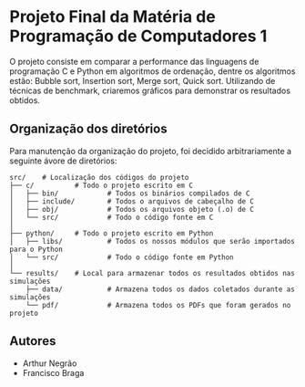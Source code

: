 # Projeto Final da Matéria de Programação de Computadores 1

O projeto consiste em comparar a performance das linguagens de programação C e Python em algoritmos de ordenação, dentre os algoritmos estão: Bubble sort, Insertion sort, Merge sort, Quick sort. Utilizando de técnicas de benchmark, criaremos gráficos para demonstrar os resultados obtidos.

## Organização dos diretórios

Para manutenção da organização do projeto, foi decidido arbitrariamente a seguinte ávore de diretórios:

```
src/    # Localização dos códigos do projeto
├── c/          # Todo o projeto escrito em C
│   ├── bin/            # Todos os binários compilados de C
│   ├── include/        # Todos o arquivos de cabeçalho de C
│   ├── obj/            # Todos os arquivos objeto (.o) de C
│   └── src/            # Todo o código fonte em C
│
├── python/     # Todo o projeto escrito em Python
│   ├── libs/           # Todos os nossos módulos que serão importados para o Python
│   └── src/            # Todo o código fonte em Python
│
└── results/    # Local para armazenar todos os resultados obtidos nas simulações
    ├── data/           # Armazena todos os dados coletados durante as simulações
    └── pdf/            # Armazena todos os PDFs que foram gerados no projeto
```

## Autores

- Arthur Negrão
- Francisco Braga